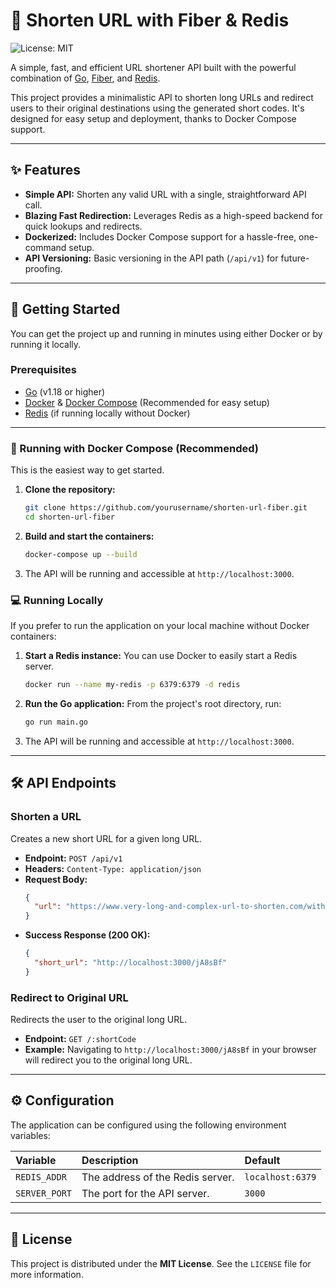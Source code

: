 # 🔗 Shorten URL with Fiber & Redis

![License: MIT](https://img.shields.io/badge/License-MIT-blue.svg)

A simple, fast, and efficient URL shortener API built with the powerful combination of [Go](https://golang.org/), [Fiber](https://gofiber.io/), and [Redis](https://redis.io/).

This project provides a minimalistic API to shorten long URLs and redirect users to their original destinations using the generated short codes. It's designed for easy setup and deployment, thanks to Docker Compose support.

---

## ✨ Features

-   **Simple API:** Shorten any valid URL with a single, straightforward API call.
-   **Blazing Fast Redirection:** Leverages Redis as a high-speed backend for quick lookups and redirects.
-   **Dockerized:** Includes Docker Compose support for a hassle-free, one-command setup.
-   **API Versioning:** Basic versioning in the API path (`/api/v1`) for future-proofing.

---

## 🚀 Getting Started

You can get the project up and running in minutes using either Docker or by running it locally.

### Prerequisites

-   [Go](https://golang.org/) (v1.18 or higher)
-   [Docker](https://www.docker.com/) & [Docker Compose](https://docs.docker.com/compose/) (Recommended for easy setup)
-   [Redis](https://redis.io/) (if running locally without Docker)

---

### 🐳 Running with Docker Compose (Recommended)

This is the easiest way to get started.

1.  **Clone the repository:**
    ```sh
    git clone https://github.com/yourusername/shorten-url-fiber.git
    cd shorten-url-fiber
    ```

2.  **Build and start the containers:**
    ```sh
    docker-compose up --build
    ```

3.  The API will be running and accessible at `http://localhost:3000`.

### 💻 Running Locally

If you prefer to run the application on your local machine without Docker containers:

1.  **Start a Redis instance:**
    You can use Docker to easily start a Redis server.
    ```sh
    docker run --name my-redis -p 6379:6379 -d redis
    ```

2.  **Run the Go application:**
    From the project's root directory, run:
    ```sh
    go run main.go
    ```

3.  The API will be running and accessible at `http://localhost:3000`.

---

## 🛠️ API Endpoints

### Shorten a URL

Creates a new short URL for a given long URL.

-   **Endpoint:** `POST /api/v1`
-   **Headers:** `Content-Type: application/json`
-   **Request Body:**
    ```json
    {
      "url": "https://www.very-long-and-complex-url-to-shorten.com/with/some/path"
    }
    ```
-   **Success Response (200 OK):**
    ```json
    {
      "short_url": "http://localhost:3000/jA8sBf"
    }
    ```

### Redirect to Original URL

Redirects the user to the original long URL.

-   **Endpoint:** `GET /:shortCode`
-   **Example:** Navigating to `http://localhost:3000/jA8sBf` in your browser will redirect you to the original long URL.

---

## ⚙️ Configuration

The application can be configured using the following environment variables:

| Variable      | Description                  | Default          |
| :------------ | :--------------------------- | :--------------- |
| `REDIS_ADDR`  | The address of the Redis server. | `localhost:6379` |
| `SERVER_PORT` | The port for the API server. | `3000`           |

---

## 📄 License

This project is distributed under the **MIT License**. See the `LICENSE` file for more information.
